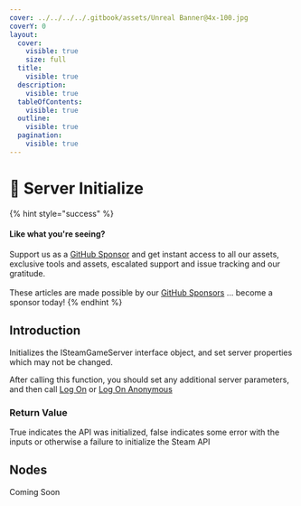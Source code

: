 ```yaml
---
cover: ../../../../.gitbook/assets/Unreal Banner@4x-100.jpg
coverY: 0
layout:
  cover:
    visible: true
    size: full
  title:
    visible: true
  description:
    visible: true
  tableOfContents:
    visible: true
  outline:
    visible: true
  pagination:
    visible: true
---
```


# 🔵 Server Initialize

{% hint style="success" %}
#### Like what you're seeing?

Support us as a [GitHub Sponsor](../../../../become-a-sponsor/) and get instant access to all our assets, exclusive tools and assets, escalated support and issue tracking and our gratitude.\
\
These articles are made possible by our [GitHub Sponsors](../../../../become-a-sponsor/) ... become a sponsor today!
{% endhint %}

## Introduction

Initializes the ISteamGameServer interface object, and set server properties which may not be changed.

After calling this function, you should set any additional server parameters, and then call [Log On](game-server-log-on.md) or [Log On Anonymous](game-server-log-on-anonymous.md)

### Return Value

True indicates the API was initialized, false indicates some error with the inputs or otherwise a failure to initialize the Steam API

## Nodes

Coming Soon

